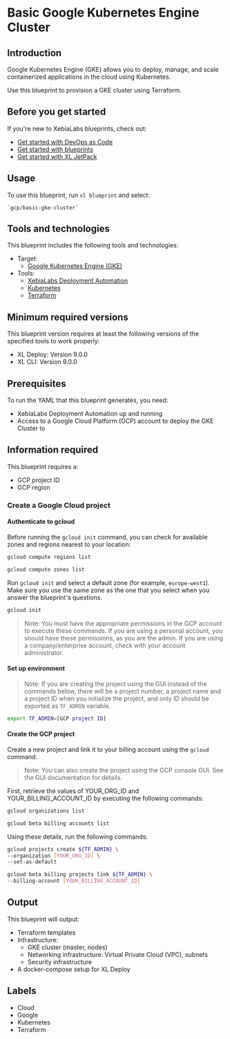 # Basic Google Kubernetes Engine Cluster

## Introduction

Google Kubernetes Engine (GKE) allows you to deploy, manage, and scale containerized applications in the cloud using Kubernetes.

Use this blueprint to provision a GKE cluster using Terraform.

## Before you get started

If you're new to XebiaLabs blueprints, check out:

* [Get started with DevOps as Code](https://docs.xebialabs.com/xl-platform/concept/get-started-with-devops-as-code.html)
* [Get started with blueprints](https://docs.xebialabs.com/xl-platform/concept/get-started-with-blueprints.html)
* [Get started with XL JetPack](https://docs.xebialabs.com/xl-platform/concept/get-started-with-xl-jetpack.html)

## Usage

To use this blueprint, run `xl blueprint` and select:

    `gcp/basic-gke-cluster`

## Tools and technologies

This blueprint includes the following tools and technologies:

* Target:
    * [Google Kubernetes Engine (GKE)](https://cloud.google.com/kubernetes-engine/)
* Tools:
    * [XebiaLabs Deployment Automation](https://xebialabs.com/products/xl-deploy/)
    * [Kubernetes](https://kubernetes.io/)
    * [Terraform](https://www.terraform.io/)

## Minimum required versions

This blueprint version requires at least the following versions of the specified tools to work properly:

* XL Deploy: Version 9.0.0
* XL CLI: Version 9.0.0

## Prerequisites

To run the YAML that this blueprint generates, you need:

* XebiaLabs Deployment Automation up and running
* Access to a Google Cloud Platform (GCP) account to deploy the GKE Cluster to

## Information required

This blueprint requires a:

* GCP project ID
* GCP region

### Create a Google Cloud project

#### Authenticate to gcloud

Before running the `gcloud init` command, you can check for available zones and regions nearest to your location:

```sh
gcloud compute regions list

gcloud compute zones list
```

Run `gcloud init` and select a default zone (for example, `europe-west1`). Make sure you use the same zone as the one that you select when you answer the blueprint's questions.

```sh
gcloud init
```

> Note: You must have the appropriate permissions in the GCP account to execute these commands. If you are using a personal account, you should have these permissions, as you are the admin. If you are using a company/enterprise account, check with your account administrator.

#### Set up environment

> Note: If you are creating the project using the GUI instead of the commands below, there will be a project number, a project name and a project ID when you initialize the project, and only ID should be exported as `TF_ADMIN` variable.

```sh
export TF_ADMIN=[GCP project ID]
```

#### Create the GCP project

Create a new project and link it to your billing account using the `gcloud` command.

> Note: You can also create the project using the GCP console GUI. See the GUI documentation for details.

First, retrieve the values of YOUR_ORG_ID and YOUR_BILLING_ACCOUNT_ID by executing the following commands:

```sh
gcloud organizations list

gcloud beta billing accounts list
```

Using these details, run the following commands:

```sh
gcloud projects create ${TF_ADMIN} \
--organization [YOUR_ORG_ID] \
--set-as-default

gcloud beta billing projects link ${TF_ADMIN} \
--billing-account [YOUR_BILLING_ACCOUNT_ID]
```

## Output

This blueprint will output:

* Terraform templates
* Infrastructure:
    * GKE cluster (master, nodes)
    * Networking infrastructure: Virtual Private Cloud (VPC), subnets
    * Security infrastructure
* A docker-compose setup for XL Deploy

## Labels

* Cloud
* Google
* Kubernetes
* Terraform
